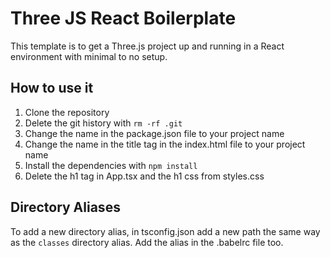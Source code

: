 # Three JS React Boilerplate

This template is to get a Three.js project up and running in a React environment with minimal to no setup.

## How to use it

1. Clone the repository
2. Delete the git history with `rm -rf .git`
3. Change the name in the package.json file to your project name
4. Change the name in the title tag in the index.html file to your project name
5. Install the dependencies with `npm install`
6. Delete the h1 tag in App.tsx and the h1 css from styles.css

## Directory Aliases

To add a new directory alias, in tsconfig.json add a new path the same way as the `classes` directory alias. Add the alias in the .babelrc file too.
